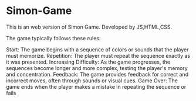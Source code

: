 # Simon-Game
This is an web version of Simon Game. Developed by JS,HTML,CSS.

The game typically follows these rules:

Start: The game begins with a sequence of colors or sounds that the player must memorize.
Repetition: The player must repeat the sequence exactly as it was presented.
Increasing Difficulty: As the game progresses, the sequences become longer and more complex, testing the player's memory and concentration.
Feedback: The game provides feedback for correct and incorrect moves, often through sounds or visual cues.
Game Over: The game ends when the player makes a mistake in repeating the sequence or fails 
